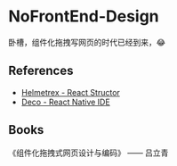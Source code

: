 # NoFrontEnd-Design

卧槽，组件化拖拽写网页的时代已经到来，:joy:

## References

- [Helmetrex - React Structor](https://helmetrex.com/videos)
- [Deco - React Native IDE](https://www.decosoftware.com/)

## Books

《组件化拖拽式网页设计与编码》 —— 吕立青
